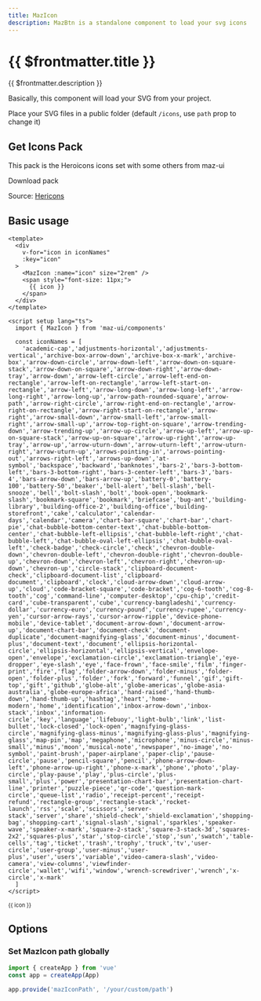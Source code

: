 ```yaml
---
title: MazIcon
description: MazBtn is a standalone component to load your svg icons
---
```


# {{ $frontmatter.title }}

{{ $frontmatter.description }}

Basically, this component will load your SVG from your project.

Place your SVG files in a public folder (default `/icons`, use `path` prop to change it)

## Get Icons Pack

This pack is the Heroicons icons set with some others from maz-ui

<MazBtn download href="/icons/_icons.zip" right-icon="arrow-down-tray">
  Download pack
</MazBtn>

Source: [Hericons](https://heroicons.com/)

## Basic usage

```vue
<template>
  <div
    v-for="icon in iconNames"
    :key="icon"
  >
    <MazIcon :name="icon" size="2rem" />
    <span style="font-size: 11px;">
      {{ icon }}
    </span>
  </div>
</template>

<script setup lang="ts">
  import { MazIcon } from 'maz-ui/components'

  const iconNames = [
    'academic-cap','adjustments-horizontal','adjustments-vertical','archive-box-arrow-down','archive-box-x-mark','archive-box','arrow-down-circle','arrow-down-left','arrow-down-on-square-stack','arrow-down-on-square','arrow-down-right','arrow-down-tray','arrow-down','arrow-left-circle','arrow-left-end-on-rectangle','arrow-left-on-rectangle','arrow-left-start-on-rectangle','arrow-left','arrow-long-down','arrow-long-left','arrow-long-right','arrow-long-up','arrow-path-rounded-square','arrow-path','arrow-right-circle','arrow-right-end-on-rectangle','arrow-right-on-rectangle','arrow-right-start-on-rectangle','arrow-right','arrow-small-down','arrow-small-left','arrow-small-right','arrow-small-up','arrow-top-right-on-square','arrow-trending-down','arrow-trending-up','arrow-up-circle','arrow-up-left','arrow-up-on-square-stack','arrow-up-on-square','arrow-up-right','arrow-up-tray','arrow-up','arrow-uturn-down','arrow-uturn-left','arrow-uturn-right','arrow-uturn-up','arrows-pointing-in','arrows-pointing-out','arrows-right-left','arrows-up-down','at-symbol','backspace','backward','banknotes','bars-2','bars-3-bottom-left','bars-3-bottom-right','bars-3-center-left','bars-3','bars-4','bars-arrow-down','bars-arrow-up','battery-0','battery-100','battery-50','beaker','bell-alert','bell-slash','bell-snooze','bell','bolt-slash','bolt','book-open','bookmark-slash','bookmark-square','bookmark','briefcase','bug-ant','building-library','building-office-2','building-office','building-storefront','cake','calculator','calendar-days','calendar','camera','chart-bar-square','chart-bar','chart-pie','chat-bubble-bottom-center-text','chat-bubble-bottom-center','chat-bubble-left-ellipsis','chat-bubble-left-right','chat-bubble-left','chat-bubble-oval-left-ellipsis','chat-bubble-oval-left','check-badge','check-circle','check','chevron-double-down','chevron-double-left','chevron-double-right','chevron-double-up','chevron-down','chevron-left','chevron-right','chevron-up-down','chevron-up','circle-stack','clipboard-document-check','clipboard-document-list','clipboard-document','clipboard','clock','cloud-arrow-down','cloud-arrow-up','cloud','code-bracket-square','code-bracket','cog-6-tooth','cog-8-tooth','cog','command-line','computer-desktop','cpu-chip','credit-card','cube-transparent','cube','currency-bangladeshi','currency-dollar','currency-euro','currency-pound','currency-rupee','currency-yen','cursor-arrow-rays','cursor-arrow-ripple','device-phone-mobile','device-tablet','document-arrow-down','document-arrow-up','document-chart-bar','document-check','document-duplicate','document-magnifying-glass','document-minus','document-plus','document-text','document','ellipsis-horizontal-circle','ellipsis-horizontal','ellipsis-vertical','envelope-open','envelope','exclamation-circle','exclamation-triangle','eye-dropper','eye-slash','eye','face-frown','face-smile','film','finger-print','fire','flag','folder-arrow-down','folder-minus','folder-open','folder-plus','folder','fork','forward','funnel','gif','gift-top','gift','github','globe-alt','globe-americas','globe-asia-australia','globe-europe-africa','hand-raised','hand-thumb-down','hand-thumb-up','hashtag','heart','home-modern','home','identification','inbox-arrow-down','inbox-stack','inbox','information-circle','key','language','lifebuoy','light-bulb','link','list-bullet','lock-closed','lock-open','magnifying-glass-circle','magnifying-glass-minus','magnifying-glass-plus','magnifying-glass','map-pin','map','megaphone','microphone','minus-circle','minus-small','minus','moon','musical-note','newspaper','no-image','no-symbol','paint-brush','paper-airplane','paper-clip','pause-circle','pause','pencil-square','pencil','phone-arrow-down-left','phone-arrow-up-right','phone-x-mark','phone','photo','play-circle','play-pause','play','plus-circle','plus-small','plus','power','presentation-chart-bar','presentation-chart-line','printer','puzzle-piece','qr-code','question-mark-circle','queue-list','radio','receipt-percent','receipt-refund','rectangle-group','rectangle-stack','rocket-launch','rss','scale','scissors','server-stack','server','share','shield-check','shield-exclamation','shopping-bag','shopping-cart','signal-slash','signal','sparkles','speaker-wave','speaker-x-mark','square-2-stack','square-3-stack-3d','squares-2x2','squares-plus','star','stop-circle','stop','sun','swatch','table-cells','tag','ticket','trash','trophy','truck','tv','user-circle','user-group','user-minus','user-plus','user','users','variable','video-camera-slash','video-camera','view-columns','viewfinder-circle','wallet','wifi','window','wrench-screwdriver','wrench','x-circle','x-mark'
  ]
</script>
```

<div class="flex items-start flex-wrap gap-05">
  <div v-for="icon in iconNames" :key="icon" class="flex flex-col flex-center maz-p-2 maz-rounded" style="border: 1px solid var(--maz-color-bg-light); background-color: var(--maz-color-bg-lighter);">
    <MazIcon :name="icon" size="2rem" />
    <span style="font-size: 11px;">
      {{ icon }}
    </span>
  </div>
</div>

<script setup lang="ts">
  const iconNames = [
    'academic-cap','adjustments-horizontal','adjustments-vertical','archive-box-arrow-down','archive-box-x-mark','archive-box','arrow-down-circle','arrow-down-left','arrow-down-on-square-stack','arrow-down-on-square','arrow-down-right','arrow-down-tray','arrow-down','arrow-left-circle','arrow-left-end-on-rectangle','arrow-left-on-rectangle','arrow-left-start-on-rectangle','arrow-left','arrow-long-down','arrow-long-left','arrow-long-right','arrow-long-up','arrow-path-rounded-square','arrow-path','arrow-right-circle','arrow-right-end-on-rectangle','arrow-right-on-rectangle','arrow-right-start-on-rectangle','arrow-right','arrow-small-down','arrow-small-left','arrow-small-right','arrow-small-up','arrow-top-right-on-square','arrow-trending-down','arrow-trending-up','arrow-up-circle','arrow-up-left','arrow-up-on-square-stack','arrow-up-on-square','arrow-up-right','arrow-up-tray','arrow-up','arrow-uturn-down','arrow-uturn-left','arrow-uturn-right','arrow-uturn-up','arrows-pointing-in','arrows-pointing-out','arrows-right-left','arrows-up-down','at-symbol','backspace','backward','banknotes','bars-2','bars-3-bottom-left','bars-3-bottom-right','bars-3-center-left','bars-3','bars-4','bars-arrow-down','bars-arrow-up','battery-0','battery-100','battery-50','beaker','bell-alert','bell-slash','bell-snooze','bell','bolt-slash','bolt','book-open','bookmark-slash','bookmark-square','bookmark','briefcase','bug-ant','building-library','building-office-2','building-office','building-storefront','cake','calculator','calendar-days','calendar','camera','chart-bar-square','chart-bar','chart-pie','chat-bubble-bottom-center-text','chat-bubble-bottom-center','chat-bubble-left-ellipsis','chat-bubble-left-right','chat-bubble-left','chat-bubble-oval-left-ellipsis','chat-bubble-oval-left','check-badge','check-circle','check','chevron-double-down','chevron-double-left','chevron-double-right','chevron-double-up','chevron-down','chevron-left','chevron-right','chevron-up-down','chevron-up','circle-stack','clipboard-document-check','clipboard-document-list','clipboard-document','clipboard','clock','cloud-arrow-down','cloud-arrow-up','cloud','code-bracket-square','code-bracket','cog-6-tooth','cog-8-tooth','cog','command-line','computer-desktop','cpu-chip','credit-card','cube-transparent','cube','currency-bangladeshi','currency-dollar','currency-euro','currency-pound','currency-rupee','currency-yen','cursor-arrow-rays','cursor-arrow-ripple','device-phone-mobile','device-tablet','document-arrow-down','document-arrow-up','document-chart-bar','document-check','document-duplicate','document-magnifying-glass','document-minus','document-plus','document-text','document','ellipsis-horizontal-circle','ellipsis-horizontal','ellipsis-vertical','envelope-open','envelope','exclamation-circle','exclamation-triangle','eye-dropper','eye-slash','eye','face-frown','face-smile','film','finger-print','fire','flag','folder-arrow-down','folder-minus','folder-open','folder-plus','folder','fork','forward','funnel','gif','gift-top','gift','github','globe-alt','globe-americas','globe-asia-australia','globe-europe-africa','hand-raised','hand-thumb-down','hand-thumb-up','hashtag','heart','home-modern','home','identification','inbox-arrow-down','inbox-stack','inbox','information-circle','key','language','lifebuoy','light-bulb','link','list-bullet','lock-closed','lock-open','magnifying-glass-circle','magnifying-glass-minus','magnifying-glass-plus','magnifying-glass','map-pin','map','megaphone','microphone','minus-circle','minus-small','minus','moon','musical-note','newspaper','no-image','no-symbol','paint-brush','paper-airplane','paper-clip','pause-circle','pause','pencil-square','pencil','phone-arrow-down-left','phone-arrow-up-right','phone-x-mark','phone','photo','play-circle','play-pause','play','plus-circle','plus-small','plus','power','presentation-chart-bar','presentation-chart-line','printer','puzzle-piece','qr-code','question-mark-circle','queue-list','radio','receipt-percent','receipt-refund','rectangle-group','rectangle-stack','rocket-launch','rss','scale','scissors','server-stack','server','share','shield-check','shield-exclamation','shopping-bag','shopping-cart','signal-slash','signal','sparkles','speaker-wave','speaker-x-mark','square-2-stack','square-3-stack-3d','squares-2x2','squares-plus','star','stop-circle','stop','sun','swatch','table-cells','tag','ticket','trash','trophy','truck','tv','user-circle','user-group','user-minus','user-plus','user','users','variable','video-camera-slash','video-camera','view-columns','viewfinder-circle','wallet','wifi','window','wrench-screwdriver','wrench','x-circle','x-mark'
  ]
</script>

## Options

### Set MazIcon path globally

```typescript
import { createApp } from 'vue'
const app = createApp(App)

app.provide('mazIconPath', '/your/custom/path')
```

<!--@include: ./../.vitepress/generated-docs/maz-icon.doc.md-->
